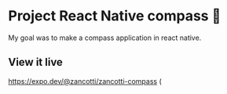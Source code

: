 # Project React Native compass 📱

My goal was to make a compass application in react native.

## View it live

https://expo.dev/@zancotti/zancotti-compass (
